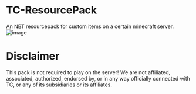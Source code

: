 # TC-ResourcePack
An NBT resourcepack for custom items on a certain minecraft server.
![image](https://github.com/Kuroikitten/TC-ResourcePack/assets/61556207/d1791329-97df-4115-ac02-f77ff5d20dc4)

# Disclaimer
This pack is not required to play on the server!
We are not affiliated, associated, authorized, endorsed by, or in any way officially connected with TC, or any of its subsidiaries or its affiliates.

